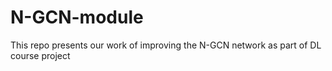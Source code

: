 # N-GCN-module
This repo presents our work of improving the N-GCN network as part of DL course project
